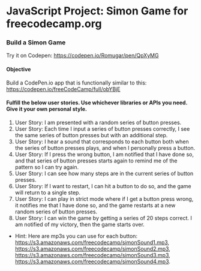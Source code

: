 # JavaScript Project: Simon Game for freecodecamp.org

### Build a Simon Game

Try it on Codepen: https://codepen.io/Romugar/pen/QpXyMG

#### Objective 

Build a CodePen.io app that is functionally similar to this: https://codepen.io/freeCodeCamp/full/obYBjE

#### Fulfill the below user stories. Use whichever libraries or APIs you need. Give it your own personal style.

1. User Story: I am presented with a random series of button presses.
2. User Story: Each time I input a series of button presses correctly, I see the same series of button presses but with an additional step.
3. User Story: I hear a sound that corresponds to each button both when the series of button presses plays, and when I personally press a button.
4. User Story: If I press the wrong button, I am notified that I have done so, and that series of button presses starts again to remind me of the pattern so I can try again.
5. User Story: I can see how many steps are in the current series of button presses.
6. User Story: If I want to restart, I can hit a button to do so, and the game will return to a single step.
7. User Story: I can play in strict mode where if I get a button press wrong, it notifies me that I have done so, and the game restarts at a new random series of button presses.
8. User Story: I can win the game by getting a series of 20 steps correct. I am notified of my victory, then the game starts over.

* Hint: Here are mp3s you can use for each button: https://s3.amazonaws.com/freecodecamp/simonSound1.mp3, https://s3.amazonaws.com/freecodecamp/simonSound2.mp3, https://s3.amazonaws.com/freecodecamp/simonSound3.mp3, https://s3.amazonaws.com/freecodecamp/simonSound4.mp3.
